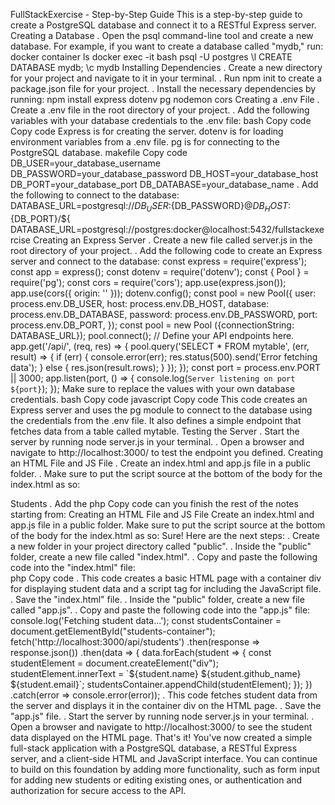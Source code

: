 FullStackExercise - Step-by-Step Guide
This is a step-by-step guide to create a PostgreSQL database and connect it to a RESTful
Express server.
Creating a Database
. Open the psql command-line tool and create a new database. For example, if you want
to create a database called "mydb," run:
docker container ls docker exec -it bash psql -U postgres \l CREATE
DATABASE mydb; \c mydb
Installing Dependencies
. Create a new directory for your project and navigate to it in your terminal.
. Run npm init to create a package.json file for your project.
. Install the necessary dependencies by running:
npm install express dotenv pg nodemon cors
Creating a .env File
. Create a .env file in the root directory of your project.
. Add the following variables with your database credentials to the .env file:
bash Copy code
Copy code
Express is for creating the server.
dotenv is for loading environment variables from a .env file.
pg is for connecting to the PostgreSQL database.
makefile Copy code
DB_USER=your_database_username DB_PASSWORD=your_database_password
DB_HOST=your_database_host DB_PORT=your_database_port
DB_DATABASE=your_database_name
. Add the following to connect to the database:
DATABASE_URL=postgresql://${DB_USER}:${DB_PASSWORD}@${DB_HOST}:${DB_PORT}/${
DATABASE_URL=postgresql://postgres:docker@localhost:5432/fullstackexercise
Creating an Express Server
. Create a new file called server.js in the root directory of your project.
. Add the following code to create an Express server and connect to the database:
const express = require('express'); const app = express(); const dotenv =
require('dotenv'); const { Pool } = require('pg'); const cors =
require('cors'); app.use(express.json()); app.use(cors({ origin: '' }));
dotenv.config(); const pool = new Pool({ user: process.env.DB_USER, host:
process.env.DB_HOST, database: process.env.DB_DATABASE, password:
process.env.DB_PASSWORD, port: process.env.DB_PORT, }); const pool = new
Pool ({connectionString: DATABASE_URL}); pool.connect(); // Define your
API endpoints here. app.get('/api/', (req, res) => { pool.query('SELECT *
FROM mytable', (err, result) => { if (err) { console.error(err);
res.status(500).send('Error fetching data'); } else {
res.json(result.rows); } }); }); const port = process.env.PORT || 3000;
app.listen(port, () => { console.log(`Server listening on port ${port}`);
});
Make sure to replace the values with your own database credentials.
bash Copy code
javascript Copy code
This code creates an Express server and uses the pg module to connect to the
database using the credentials from the .env file.
It also defines a simple endpoint that fetches data from a table called mytable.
Testing the Server
. Start the server by running node server.js in your terminal.
. Open a browser and navigate to http://localhost:3000/ to test the endpoint you
defined.
Creating an HTML File and JS File
. Create an index.html and app.js file in a public folder.
. Make sure to put the script source at the bottom of the body for the index.html as so:
<title>Class Roster</title> <script src="index.js"></script> Students
. Add the
php Copy code
can you finish the rest of the notes starting from:
Creating an HTML File and JS File
Create an index.html and app.js file in a public folder.
Make sure to put the script source at the bottom of the body for the index.html as so:
Sure! Here are the next steps:
. Create a new folder in your project directory called "public".
. Inside the "public" folder, create a new file called "index.html".
. Copy and paste the following code into the "index.html" file:
<!DOCTYPE html> <html> <head> <title>Class Roster</title> </head> <body>
<div id="students-container"></div> <script src="app.js"></script>
</body> </html>
php Copy code
. This code creates a basic HTML page with a container div for displaying student data
and a script tag for including the JavaScript file.
. Save the "index.html" file.
. Inside the "public" folder, create a new file called "app.js".
. Copy and paste the following code into the "app.js" file:
console.log('Fetching student data...'); const studentsContainer =
document.getElementById("students-container");
fetch('http://localhost:3000/api/students') .then(response =>
response.json()) .then(data => { data.forEach(student => { const
studentElement = document.createElement("div"); studentElement.innerText
= `${student.name} ${student.github_name} ${student.email}`;
studentsContainer.appendChild(studentElement); }); }) .catch(error =>
console.error(error));
. This code fetches student data from the server and displays it in the container div on
the HTML page.
. Save the "app.js" file.
. Start the server by running node server.js in your terminal.
. Open a browser and navigate to http://localhost:3000/ to see the student data
displayed on the HTML page.
That's it! You've now created a simple full-stack application with a PostgreSQL database,
a RESTful Express server, and a client-side HTML and JavaScript interface. You can
continue to build on this foundation by adding more functionality, such as form input for
adding new students or editing existing ones, or authentication and authorization for
secure access to the API.
